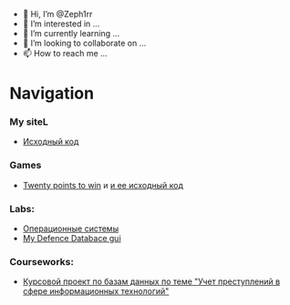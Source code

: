 - 👋 Hi, I’m @Zeph1rr
- 👀 I’m interested in ...
- 🌱 I’m currently learning ...
- 💞️ I’m looking to collaborate on ...
- 📫 How to reach me ...
# Navigation


### My siteL
- [Исходный код](https://github.com/Zeph1rr/Zeph1rr.local "Исходный код")

### Games
- [Twenty points to win](https://github.com/Zeph1rr/TPTW-Setup "Game") и [и ее исходный код](https://github.com/Zeph1rr/TPTW-Code "Исходный код")


### Labs:
- [Операционные системы](https://github.com/Zeph1rr/LabsOS "Лабораторные работы по ОС 2 курс РТУ МИРЭА")
- [My Defence Databace gui](https://github.com/Zeph1rr/MyDefence "Все файлы сервера")

### Courseworks:
- [Курсовой проект по базам данных по теме "Учет преступлений в сфере информационных технологий"](https://github.com/Zeph1rr/WebCrime "Курсовой проект по бд")
